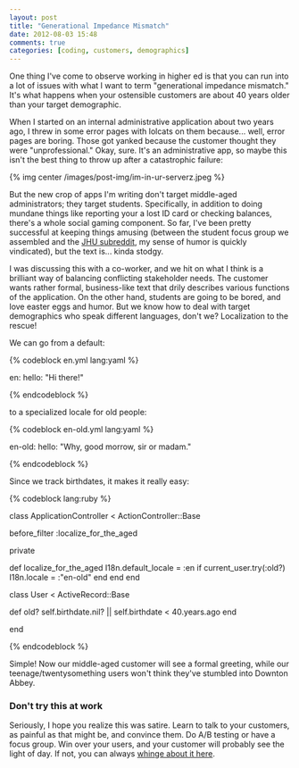 ```yaml
---
layout: post
title: "Generational Impedance Mismatch"
date: 2012-08-03 15:48
comments: true
categories: [coding, customers, demographics]
---
```


One thing I've come to observe working in higher ed is that you can run into a lot of issues with what I want to term "generational impedance mismatch." It's what happens when your ostensible customers are about 40 years older than your target demographic.

When I started on an internal administrative application about two years ago, I threw in some error pages with lolcats on them because... well, error pages are boring. Those got yanked because the customer thought they were "unprofessional." Okay, sure. It's an administrative app, so maybe this isn't the best thing to throw up after a catastrophic failure:

{% img center /images/post-img/im-in-ur-serverz.jpeg %}

But the new crop of apps I'm writing don't target middle-aged administrators; they target students. Specifically, in addition to doing mundane things like reporting your a lost ID card or checking balances, there's a whole social gaming component. So far, I've been pretty successful at keeping things amusing (between the student focus group we assembled and the [JHU subreddit](http://reddit.com/r/jhu), my sense of humor is quickly vindicated), but the text is... kinda stodgy. 

I was discussing this with a co-worker, and we hit on what I think is a brilliant way of balancing conflicting stakeholder needs. The customer wants rather formal, business-like text that drily describes various functions of the application. On the other hand, students are going to be bored, and love easter eggs and humor. But we know how to deal with target demographics who speak different languages, don't we? Localization to the rescue!

<!--more-->

We can go from a default:

{% codeblock en.yml lang:yaml %}

en:
  hello: "Hi there!"

{% endcodeblock %}

to a specialized locale for old people:

{% codeblock en-old.yml lang:yaml %}

en-old:
  hello: "Why, good morrow, sir or madam."

{% endcodeblock %}

Since we track birthdates, it makes it really easy:

{% codeblock lang:ruby %}

class ApplicationController < ActionController::Base

  before_filter :localize_for_the_aged

  private

  def localize_for_the_aged
    I18n.default_locale = :en
    if current_user.try(:old?)
      I18n.locale = :"en-old"
    end
  end 
end

class User < ActiveRecord::Base

  def old?
    self.birthdate.nil? || self.birthdate < 40.years.ago
  end

end

{% endcodeblock %}

Simple! Now our middle-aged customer will see a formal greeting, while our teenage/twentysomething users won't think they've stumbled into Downton Abbey.

### Don't try this at work

Seriously, I hope you realize this was satire. Learn to talk to your customers, as painful as that might be, and convince them. Do A/B testing or have a focus group. Win over your users, and your customer will probably see the light of day. If not, you can always [whinge about it here](http://clientsfromhell.net).